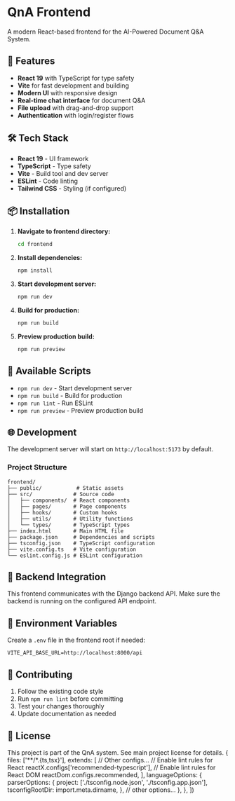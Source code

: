 # QnA Frontend

A modern React-based frontend for the AI-Powered Document Q&A System.

## 🚀 Features

- **React 19** with TypeScript for type safety
- **Vite** for fast development and building
- **Modern UI** with responsive design
- **Real-time chat interface** for document Q&A
- **File upload** with drag-and-drop support
- **Authentication** with login/register flows

## 🛠️ Tech Stack

- **React 19** - UI framework
- **TypeScript** - Type safety
- **Vite** - Build tool and dev server
- **ESLint** - Code linting
- **Tailwind CSS** - Styling (if configured)

## 📦 Installation

1. **Navigate to frontend directory:**
   ```bash
   cd frontend
   ```

2. **Install dependencies:**
   ```bash
   npm install
   ```

3. **Start development server:**
   ```bash
   npm run dev
   ```

4. **Build for production:**
   ```bash
   npm run build
   ```

5. **Preview production build:**
   ```bash
   npm run preview
   ```

## 🔧 Available Scripts

- `npm run dev` - Start development server
- `npm run build` - Build for production
- `npm run lint` - Run ESLint
- `npm run preview` - Preview production build

## 🌐 Development

The development server will start on `http://localhost:5173` by default.

### Project Structure

```
frontend/
├── public/           # Static assets
├── src/             # Source code
│   ├── components/  # React components
│   ├── pages/       # Page components
│   ├── hooks/       # Custom hooks
│   ├── utils/       # Utility functions
│   └── types/       # TypeScript types
├── index.html       # Main HTML file
├── package.json     # Dependencies and scripts
├── tsconfig.json    # TypeScript configuration
├── vite.config.ts   # Vite configuration
└── eslint.config.js # ESLint configuration
```

## 🔗 Backend Integration

This frontend communicates with the Django backend API. Make sure the backend is running on the configured API endpoint.

## 📝 Environment Variables

Create a `.env` file in the frontend root if needed:

```env
VITE_API_BASE_URL=http://localhost:8000/api
```

## 🤝 Contributing

1. Follow the existing code style
2. Run `npm run lint` before committing
3. Test your changes thoroughly
4. Update documentation as needed

## 📄 License

This project is part of the QnA system. See main project license for details.
  {
    files: ['**/*.{ts,tsx}'],
    extends: [
      // Other configs...
      // Enable lint rules for React
      reactX.configs['recommended-typescript'],
      // Enable lint rules for React DOM
      reactDom.configs.recommended,
    ],
    languageOptions: {
      parserOptions: {
        project: ['./tsconfig.node.json', './tsconfig.app.json'],
        tsconfigRootDir: import.meta.dirname,
      },
      // other options...
    },
  },
])
```
